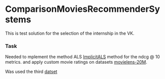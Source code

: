 ComparisonMoviesRecommenderSystems
=================================

This is test solution for the selection of the internship in the VK.

### Task

Needed to mplement the method ALS [ImplicitALS](https://implicit.readthedocs.io/en/latest/als.html) method for the ndcg @ 10 metrics. and apply custom movie ratings on datasets [movielens-20M](https://grouplens.org/datasets/movielens/).


Was used the third [datset](https://www.dtic.upf.edu/~ocelma/MusicRecommendationDataset/lastfm-360K.html)
